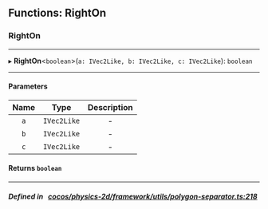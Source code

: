 ## Functions: RightOn

### RightOn


___
▸ **RightOn**<`boolean`\>(`a: IVec2Like, b: IVec2Like, c: IVec2Like`): `boolean`
___


#### Parameters

| Name | Type | Description |
| :------: | :------: | :------: |
| `a` | `IVec2Like` | - |
| `b` | `IVec2Like` | - |
| `c` | `IVec2Like` | - |

#### Returns `boolean` 
___


##### Defined in &nbsp;   [cocos/physics-2d/framework/utils/polygon-separator.ts:218](https://github.com/cocos-creator/engine/blob/c7bf6b8a9/cocos/physics-2d/framework/utils/polygon-separator.ts#L218)&nbsp;
